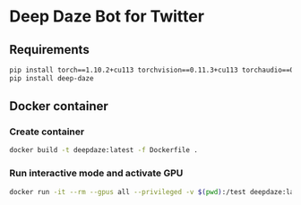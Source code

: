 # Deep Daze Bot for Twitter
## Requirements

```bash
pip install torch==1.10.2+cu113 torchvision==0.11.3+cu113 torchaudio==0.10.2+cu113 -f https://download.pytorch.org/whl/cu113/torch_stable.html
pip install deep-daze
```

## Docker container
### Create container

```bash
docker build -t deepdaze:latest -f Dockerfile .
```

### Run interactive mode and activate GPU

```bash
docker run -it --rm --gpus all --privileged -v $(pwd):/test deepdaze:latest bash
```
